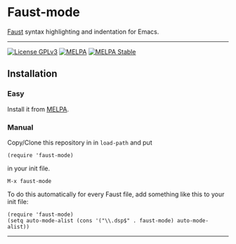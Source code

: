 # Faust-mode

[Faust](http://faust.grame.fr) syntax highlighting and indentation for Emacs.

---

[![License GPLv3](https://img.shields.io/badge/license-GPL_v3-green.svg)](http://www.gnu.org/licenses/gpl-3.0.html) [![MELPA](https://melpa.org/packages/faust-mode-badge.svg)](https://melpa.org/#/faust-mode) [![MELPA Stable](https://stable.melpa.org/packages/faust-mode-badge.svg)](https://stable.melpa.org/#/faust-mode)

## Installation

### Easy

Install it from [MELPA](https://melpa.org/#/getting-started).

### Manual

Copy/Clone this repository in in `load-path` and put 

`(require 'faust-mode)`

in your init file.


```elisp
M-x faust-mode
```

To do this automatically for every Faust file, add something like this to your init file:

```elisp
(require 'faust-mode)
(setq auto-mode-alist (cons '("\\.dsp$" . faust-mode) auto-mode-alist))
```

---
